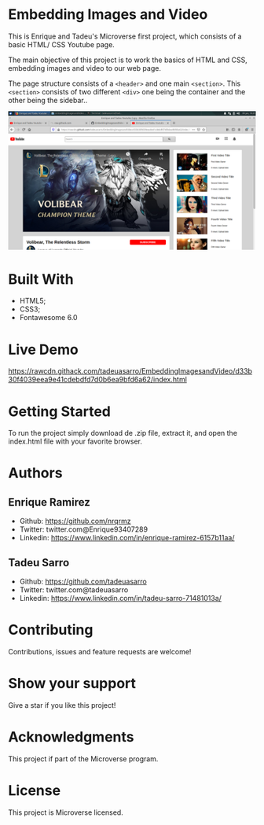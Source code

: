 # Embedding Images and Video
This is Enrique and Tadeu's Microverse first project, which consists of a basic HTML/ CSS Youtube page.

The main objective of this project is to work the basics of HTML and CSS, embedding images and video to our web page.

The page structure consists of a `<header>` and one main `<section>`. This `<section>` consists of two different `<div>` one being the container and the other being the sidebar..

![Project ScreenShot](/img/FirstProjectScreenshot.png)

# Built With
* HTML5;
* CSS3;
* Fontawesome 6.0

# Live Demo
https://rawcdn.githack.com/tadeuasarro/EmbeddingImagesandVideo/d33b30f4039eea9e41cdebdfd7d0b6ea9bfd6a62/index.html

# Getting Started
To run the project simply download de .zip file, extract it, and open the index.html file with your favorite browser.

# Authors
## Enrique Ramirez
* Github: https://github.com/nrqrmz
* Twitter: twitter.com@Enrique93407289
* Linkedin: https://www.linkedin.com/in/enrique-ramirez-6157b11aa/

## Tadeu Sarro
* Github: https://github.com/tadeuasarro
* Twitter: twitter.com@tadeuasarro
* Linkedin: https://www.linkedin.com/in/tadeu-sarro-71481013a/

# Contributing
Contributions, issues and feature requests are welcome!

# Show your support
Give a star if you like this project!

# Acknowledgments
This project if part of the Microverse program.

# License
This project is Microverse licensed.
